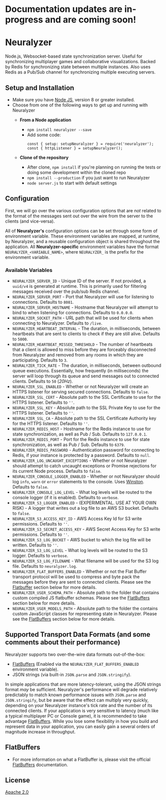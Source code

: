 # Documentation updates are in-progress and are coming soon!

# Neuralyzer
Node.js, Websocket-based state synchronization server. Useful for synchronizing multiplayer games and collaborative visualizations. Backed by Redis for synchronizing state between multiple instances. Also uses Redis as a Pub/Sub channel for synchronizing multiple executing servers.

## Setup and Installation
- Make sure you have [Node JS](https://nodejs.org/en/), version 8 or greater installed.
- Choose from one of the following ways to get up and running with Neuralyzer
  - **From a Node application**
    - `npm install neuralyzer --save`
    - Add some code:
      ```
      const { setup: setupNeuralyzer } = require('neuralyzer');
      const { httpListener } = setupNeuralyzer();
      ```

  - **Clone of the repository**
    - After clone, `npm install` if you're planning on running the tests or doing some development within the cloned repo
    - `npm install --production` if you just want to run Neuralyzer
    - `node server.js` to start with default settings

## Configuration
First, we will go over the various configuration options that are _not_ related to the format of the messages sent out over the wire from the server to the clients (and vice-versa).

All of **Neuralyzer's** configuration options can be set through some form of environment variable. These environment variables are mapped, at runtime, by Neuralyzer, and a reusable configuration object is shared throughout the application. All **Neuralyzer-specific** environment variables have the format `NEURALYZER_<VARIABLE_NAME>`, where `NEURALYZER_` is the prefix for the environment variable.

### Available Variables
- `NEURALYZER_SERVER_ID` - Unique ID of the server. If not provided, a `uuid/v4` is generated at runtime. This is primarily used for filtering messages received over the pub/sub Redis channel.
- `NEURALYZER_SERVER_PORT` - Port that Neuralyzer will use for listening to connections. Defaults to `8081`.
- `NEURALYZER_SERVER_HOSTNAME` - Hostname that Neuralyzer will attempt to bind to when listening for connections. Defaults to `0.0.0.0`.
- `NEURALYZER_SOCKET_PATH` - URL path that will be used for clients when connecting to Neuralyzer. Defaults to `/live`.
- `NEURALYZER_HEARTBEAT_INTERVAL` - The duration, in milliseconds, between heartbeats that are sent to clients to check if they are still alive. Defaults to `5000`.
- `NEURALYZER_HEARTBEAT_MISSED_THRESHOLD` - The number of heartbeats that a client is allowed to miss before they are forceably disconnected from Neuralyzer and removed from any rooms in which they are participating. Defaults to `3`.
- `NEURALYZER_TICK_RATE` - The duration, in milliseconds, between outbound queue executions. Essentially, how frequently (in milliseconds) the server will loop through its queue and send messages out to connected clients. Defaults to `50` (*20Hz*).
- `NEURALYZER_SSL_ENABLED` - Whether or not Neuralyzer will create an HTTPS listener for serving secured connections. Defaults to `false`.
- `NEURALYZER_SSL_CERT` - Absolute path to the SSL Certificate to use for the HTTPS listener. Defaults to `''`.
- `NEURALYZER_SSL_KEY` - Absolute path to the SSL Private Key to use for the HTTPS listener. Defaults to `''`.
- `NEURALYZER_SSL_CA` - Absolute path to the SSL Certificate Authority key for the HTTPS listener. Defaults to `''`.
- `NEURALYZER_REDIS_HOST` - Hostname for the Redis instance to use for state synchronization, as well as Pub / Sub. Defaults to `127.0.0.1`.
- `NEURALYZER_REDIS_PORT` - Port for the Redis instance to use for state synchronization, as well as Pub / Sub. Defaults to `6379`.
- `NEURALYZER_REDIS_PASSWORD` - Authentication password for connecting to Redis, if your instance is protected by a password. Defaults to `null`.
- `NEURALYZER_LOG_UNCAUGHT_EXCEPTIONS` - Whether or not Neuralyzer should attempt to catch uncaught exceptions or Promise rejections for its current Node process. Defaults to `false`.
- `NEURALYZER_CONSOLE_LOGGER_ENABLED` - Whether or not Neuralyzer should log `info`, `warn` or `error` statements to the console. Uses [Winston](https://www.npmjs.com/package/winston). Defaults to `false`.
- `NEURALYZER_CONSOLE_LOG_LEVEL` - What log levels will be routed to the console logger (if it is enabled). Defaults to `verbose`.
- `NEURALYZER_S3_LOGGER_ENABLED` - (EXPERIMENTAL. USE AT YOUR OWN RISK) - A logger that writes out a log file to an AWS S3 bucket. Defaults to `false`.
- `NEURALYZER_S3_ACCESS_KEY_ID` - AWS Access Key Id for S3 write permissions. Defaults to `''`.
- `NEURALYZER_S3_SECRET_ACCESS_KEY` - AWS Secret Access Key for S3 write permissions. Defaults to `''`.
- `NEURALYZER_S3_LOG_BUCKET` - AWS bucket to which the log file will be written. Defaults to `''`.
- `NEURALYZER_S3_LOG_LEVEL` - What log levels will be routed to the S3 logger. Defaults to `verbose`.
- `NEURALYZER_S3_LOG_FILENAME` - What filename will be used for the S3 log file. Defaults to `neuralyzer.log`.
- `NEURALYZER_FLAT_BUFFERS_ENABLED` - Whether or not the Flat Buffer transport protocol will be used to compress and byte pack the messages before they are sent to connected clients. Please see the [Flatbuffer](#flatbuffers) section below for more details.
- `NEURALYZER_USER_SCHEMA_PATH` - Absolute path to the folder that contains custom compiled JS flatbuffer schemas. Please see the [FlatBuffers](#flatbuffers) section below for more details.
- `NEURALYZER_USER_MODELS_PATH` - Absolute path to the folder the contains custom JavaScript classes for representing state in Neuralyzer. Please see the [FlatBuffers](#flatbuffers) section below for more details.

## Supported Transport Data Formats (and some comments about their performance)
Neuralyzer supports two over-the-wire data formats out-of-the-box:
- [FlatBuffers](#flatbuffers) (Enabled via the `NEURALYZER_FLAT_BUFFERS_ENABLED` environment variable).
- JSON strings (via built-in `JSON.parse` and `JSON.stringify`).

In simple applications that are more latency-tolerant, using the JSON strings format *may* be sufficient. Neuralyzer's performance will degrade relatively predictably to match known performance issues with `JSON.parse` and `JSON.stringify`, but be aware that the effect can multiply very quickly, depending on your Neuralyzer instance's tick rate and the number of its connected clients. If your application is very sensitive to latency (much like a typical multiplayer PC or Console game), it is recommended to take advantage [FlatBuffers](#flatbuffers). While you lose some flexibility in how you build and represent data in your application, you can easily gain a several orders of magnitude increase in throughput.

## FlatBuffers
- For more information on what a FlatBuffer is, please visit the official [FlatBuffers](https://google.github.io/flatbuffers/) documentation.

## License
[Apache 2.0](https://www.apache.org/licenses/LICENSE-2.0)
